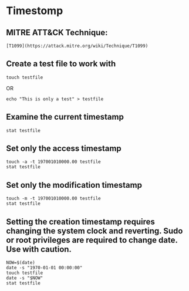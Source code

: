 # Timestomp

## MITRE ATT&CK Technique:
	[T1099](https://attack.mitre.org/wiki/Technique/T1099)


## Create a test file to work with
    touch testfile

OR

    echo "This is only a test" > testfile

## Examine the current timestamp
    stat testfile

## Set only the access timestamp
    touch -a -t 197001010000.00 testfile
    stat testfile

## Set only the modification timestamp
    touch -m -t 197001010000.00 testfile
    stat testfile

## Setting the creation timestamp requires changing the system clock and reverting. Sudo or root privileges are required to change date. Use with caution.
    NOW=$(date)
    date -s "1970-01-01 00:00:00"
    touch testfile
    date -s "$NOW"
    stat testfile
